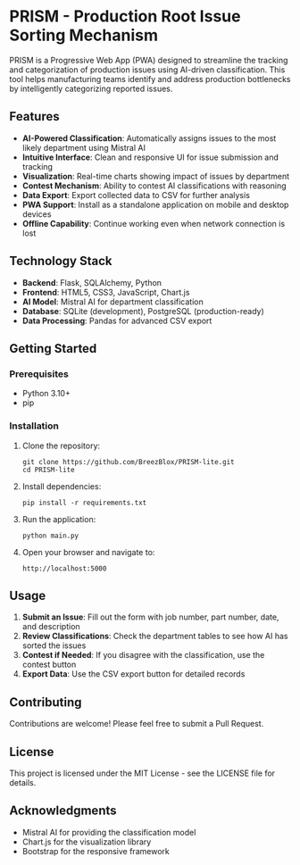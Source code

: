 # PRISM - Production Root Issue Sorting Mechanism

PRISM is a Progressive Web App (PWA) designed to streamline the tracking and categorization of production issues using AI-driven classification. This tool helps manufacturing teams identify and address production bottlenecks by intelligently categorizing reported issues.

## Features

- **AI-Powered Classification**: Automatically assigns issues to the most likely department using Mistral AI
- **Intuitive Interface**: Clean and responsive UI for issue submission and tracking
- **Visualization**: Real-time charts showing impact of issues by department
- **Contest Mechanism**: Ability to contest AI classifications with reasoning
- **Data Export**: Export collected data to CSV for further analysis
- **PWA Support**: Install as a standalone application on mobile and desktop devices
- **Offline Capability**: Continue working even when network connection is lost

## Technology Stack

- **Backend**: Flask, SQLAlchemy, Python
- **Frontend**: HTML5, CSS3, JavaScript, Chart.js
- **AI Model**: Mistral AI for department classification
- **Database**: SQLite (development), PostgreSQL (production-ready)
- **Data Processing**: Pandas for advanced CSV export

## Getting Started

### Prerequisites

- Python 3.10+
- pip

### Installation

1. Clone the repository:
   ```
   git clone https://github.com/BreezBlox/PRISM-lite.git
   cd PRISM-lite
   ```

2. Install dependencies:
   ```
   pip install -r requirements.txt
   ```

3. Run the application:
   ```
   python main.py
   ```

4. Open your browser and navigate to:
   ```
   http://localhost:5000
   ```

## Usage

1. **Submit an Issue**: Fill out the form with job number, part number, date, and description
2. **Review Classifications**: Check the department tables to see how AI has sorted the issues
3. **Contest if Needed**: If you disagree with the classification, use the contest button
4. **Export Data**: Use the CSV export button for detailed records

## Contributing

Contributions are welcome! Please feel free to submit a Pull Request.

## License

This project is licensed under the MIT License - see the LICENSE file for details.

## Acknowledgments

- Mistral AI for providing the classification model
- Chart.js for the visualization library
- Bootstrap for the responsive framework